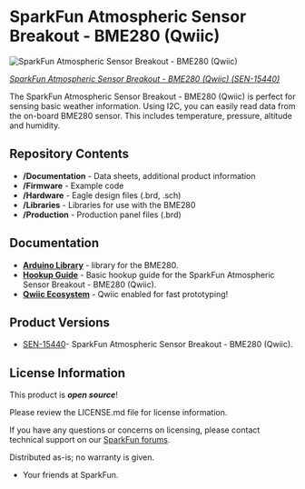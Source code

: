 SparkFun Atmospheric Sensor Breakout - BME280 (Qwiic)
========================================

![SparkFun Atmospheric Sensor Breakout - BME280 (Qwiic)](https://cdn.sparkfun.com//assets/parts/1/4/0/1/4/15440-SparkFun_Atmospheric_Sensor_Breakout_-_BME280__Qwiic_-04.jpg)

[*SparkFun Atmospheric Sensor Breakout - BME280 (Qwiic) (SEN-15440)*](https://www.sparkfun.com/products/15440)

The SparkFun Atmospheric Sensor Breakout - BME280 (Qwiic) is perfect for sensing basic weather information. Using I2C, you can easily read data from the on-board BME280 sensor. This includes temperature, pressure, altitude and humidity.

Repository Contents
-------------------

* **/Documentation** - Data sheets, additional product information
* **/Firmware** - Example code 
* **/Hardware** - Eagle design files (.brd, .sch)
* **/Libraries** - Libraries for use with the BME280
* **/Production** - Production panel files (.brd)

Documentation
--------------
* **[Arduino Library](https://github.com/sparkfun/SparkFun_BME280_Arduino_Library/)** - <Arduino> library for the BME280.
* **[Hookup Guide](https://learn.sparkfun.com/tutorials/sparkfun-atmospheric-sensor-breakout-bme280-qwiic-hookup-guide)** - Basic hookup guide for the SparkFun Atmospheric Sensor Breakout - BME280 (Qwiic).
* **[Qwiic Ecosystem](https://www.sparkfun.com/qwiic)** - Qwiic enabled for fast prototyping!

Product Versions
----------------
* [SEN-15440](https://www.sparkfun.com/products/15440)- SparkFun Atmospheric Sensor Breakout - BME280 (Qwiic).

License Information
-------------------

This product is _**open source**_! 

Please review the LICENSE.md file for license information. 

If you have any questions or concerns on licensing, please contact technical support on our [SparkFun forums](https://forum.sparkfun.com/viewforum.php?f=152).

Distributed as-is; no warranty is given.

- Your friends at SparkFun.

_<COLLABORATION CREDIT>_
